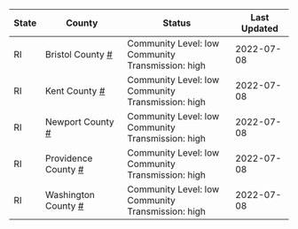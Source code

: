 State | County | Status | Last Updated
--- | --- | --- | --- 
RI | Bristol County <a href="#bristol_county">#</a> | <a name="bristol_county"></a>Community Level: low<br/>Community Transmission: high | 2022-07-08
RI | Kent County <a href="#kent_county">#</a> | <a name="kent_county"></a>Community Level: low<br/>Community Transmission: high | 2022-07-08
RI | Newport County <a href="#newport_county">#</a> | <a name="newport_county"></a>Community Level: low<br/>Community Transmission: high | 2022-07-08
RI | Providence County <a href="#providence_county">#</a> | <a name="providence_county"></a>Community Level: low<br/>Community Transmission: high | 2022-07-08
RI | Washington County <a href="#washington_county">#</a> | <a name="washington_county"></a>Community Level: low<br/>Community Transmission: high | 2022-07-08
